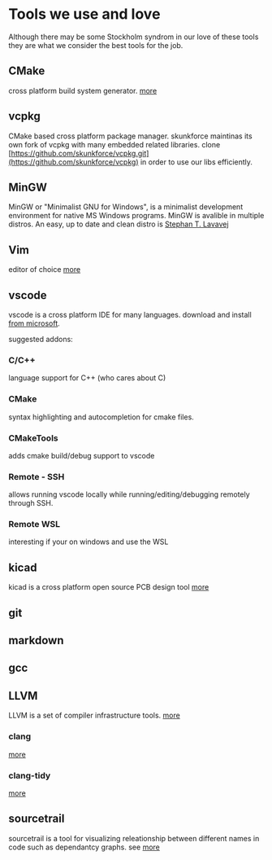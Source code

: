 # Tools we use and love
Although there may be some Stockholm syndrom in our love of these tools they are what we consider the best tools for the job.

## CMake
cross platform build system generator.
[more](./cmake/index.md)

## vcpkg
CMake based cross platform package manager. skunkforce maintinas its own fork of vcpkg with many embedded related libraries. clone [https://github.com/skunkforce/vcpkg.git](https://github.com/skunkforce/vcpkg) in order to use our libs efficiently.

## MinGW
MinGW or "Minimalist GNU for Windows", is a minimalist development environment for native MS Windows programs. MinGW is avalible in multiple distros. An easy, up to date and clean distro is [Stephan T. Lavavej](https://nuwen.net/mingw.html)

## Vim
editor of choice [more](./vim.md)

## vscode
vscode is a cross platform IDE for many languages. download and install [from microsoft](https://code.visualstudio.com/).

suggested addons:
### C/C++
language support for C++ (who cares about C)

### CMake 
syntax highlighting and autocompletion for cmake files.

### CMakeTools
adds cmake build/debug support to vscode

### Remote - SSH
allows running vscode locally while running/editing/debugging remotely through SSH.

### Remote WSL
interesting if your on windows and use the WSL



## kicad
kicad is a cross platform open source PCB design tool [more](./kicad.md)

## git

## markdown

## gcc

## LLVM
LLVM is a set of compiler infrastructure tools.
[more](./LLVM/index.md) 
### clang
[more](./LLVM/clang.md) 
### clang-tidy
[more](./LLVM/clang-tidy.md) 

## sourcetrail
sourcetrail is a tool for visualizing releationship between different names in code such as dependantcy graphs. see [more](./sourcetrail.md)